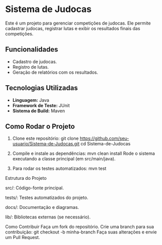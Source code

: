 # Sistema de Judocas

Este é um projeto para gerenciar competições de judocas. Ele permite cadastrar judocas, registrar lutas e exibir os resultados finais das competições.

## Funcionalidades
- Cadastro de judocas.
- Registro de lutas.
- Geração de relatórios com os resultados.

## Tecnologias Utilizadas
- **Linguagem:** Java
- **Framework de Teste:** JUnit
- **Sistema de Build:** Maven

## Como Rodar o Projeto
1. Clone este repositório:
   git clone https://github.com/seu-usuario/Sistema-de-Judocas.git
   cd Sistema-de-Judocas
   
2. Compile e instale as dependências:
mvn clean install
Rode o sistema executando a classe principal (em src/main/java).

3. Para rodar os testes automatizados:
mvn test

Estrutura do Projeto

src/: Código-fonte principal.

tests/: Testes automatizados do projeto.

docs/: Documentação e diagramas.

lib/: Bibliotecas externas (se necessário).

Como Contribuir
Faça um fork do repositório.
Crie uma branch para sua contribuição:
git checkout -b minha-branch
Faça suas alterações e envie um Pull Request.


